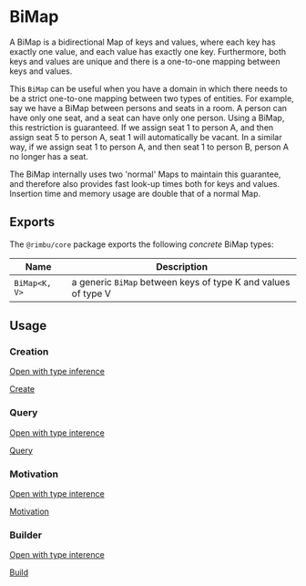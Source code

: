 # BiMap

A BiMap is a bidirectional Map of keys and values, where each key has exactly one value, and each value has exactly one key. Furthermore, both keys and values are unique and there is a one-to-one mapping between keys and values.

This `BiMap` can be useful when you have a domain in which there needs to be a strict one-to-one mapping between two types of entities. For example, say we have a BiMap between persons and seats in a room. A person can have only one seat, and a seat can have only one person. Using a BiMap, this restriction is guaranteed. If we assign seat 1 to person A, and then assign seat 5 to person A, seat 1 will automatically be vacant. In a similar way, if we assign seat 1 to person A, and then seat 1 to person B, person A no longer has a seat.

The BiMap internally uses two 'normal' Maps to maintain this guarantee, and therefore also provides fast look-up times both for keys and values. Insertion time and memory usage are double that of a normal Map.

## Exports

The `@rimbu/core` package exports the following _concrete_ BiMap types:

| Name          | Description                                                   |
| ------------- | ------------------------------------------------------------- |
| `BiMap<K, V>` | a generic `BiMap` between keys of type K and values of type V |

## Usage

### Creation

[Open with type inference](https://codesandbox.io/s/rimbu-sandbox-d4tbk?previewwindow=console&view=split&editorsize=65&moduleview=1&module=/src/bimap/create.ts ':target blank :class=btn')

[Create](https://codesandbox.io/embed/rimbu-sandbox-d4tbk?previewwindow=console&view=split&editorsize=65&codemirror=1&moduleview=1&module=/src/bimap/create.ts ':include :type=iframe width=100% height=450px')

### Query

[Open with type interence](https://codesandbox.io/s/rimbu-sandbox-d4tbk?previewwindow=console&view=split&editorsize=65&moduleview=1&module=/src/bimap/query.ts ':target blank :class=btn')

[Query](https://codesandbox.io/embed/rimbu-sandbox-d4tbk?previewwindow=console&view=split&editorsize=65&codemirror=1&moduleview=1&module=/src/bimap/query.ts ':include :type=iframe width=100% height=450px')

### Motivation

[Open with type interence](https://codesandbox.io/s/rimbu-sandbox-d4tbk?previewwindow=console&view=split&editorsize=65&moduleview=1&module=/src/bimap/motivation.ts ':target blank :class=btn')

[Motivation](https://codesandbox.io/embed/rimbu-sandbox-d4tbk?previewwindow=console&view=split&editorsize=65&codemirror=1&moduleview=1&module=/src/bimap/motivation.ts ':include :type=iframe width=100% height=450px')

### Builder

[Open with type interence](https://codesandbox.io/s/rimbu-sandbox-d4tbk?previewwindow=console&view=split&editorsize=65&moduleview=1&module=/src/bimap/build.ts ':target blank :class=btn')

[Build](https://codesandbox.io/embed/rimbu-sandbox-d4tbk?previewwindow=console&view=split&editorsize=65&codemirror=1&moduleview=1&module=/src/bimap/build.ts ':include :type=iframe width=100% height=450px')
